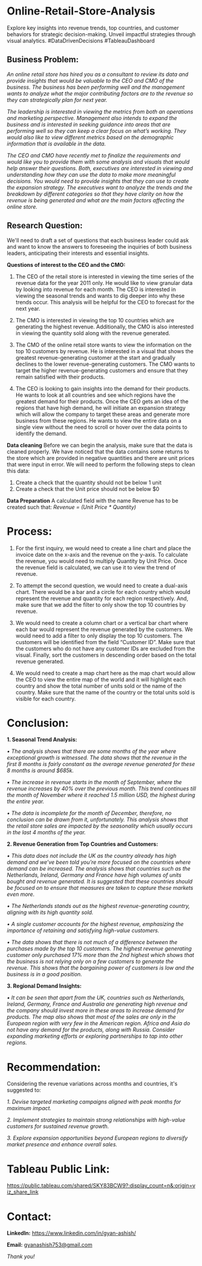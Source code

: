 # Online-Retail-Store-Analysis
Explore key insights into revenue trends, top countries, and customer behaviors for strategic decision-making. Unveil impactful strategies through visual analytics. #DataDrivenDecisions #TableauDashboard
## Business Problem:

_An online retail store has hired you as a consultant to review its data and provide insights that would be valuable to the CEO and CMO of the business. The business has been performing well and the management wants to analyze what the major contributing factors are to the revenue so they can strategically plan for next year._

_The leadership is interested in viewing the metrics from both an operations and marketing perspective. Management also intends to expand the business and is interested in seeking guidance into areas that are performing well so they can keep a clear focus on what’s working. They would also like to view different metrics based on the demographic information that is available in the data._

_The CEO and CMO have recently met to finalize the requirements and would like you to provide them with some analysis and visuals that would help answer their questions. Both, executives are interested in viewing and understanding how they can use the data to make more meaningful decisions. You would need to provide insights that they can use to create the expansion strategy. The executives want to analyze the trends and the breakdown by different categories so that they have clarity on how the revenue is being generated and what are the main factors affecting the online store._

## Research Question:

We'll need to draft a set of questions that each business leader could ask and want to know the answers to foreseeing the inquiries of both business leaders, anticipating their interests and essential insights.

**Questions of interest to the CEO and the CMO:**

1. The CEO of the retail store is interested in viewing the time series of the revenue data for the year 2011 only. He would like to view granular data by looking into revenue for each month. The CEO is interested in viewing the seasonal trends and wants to dig deeper into why these trends occur. This analysis will be helpful for the CEO to forecast for the next year.

2. The CMO is interested in viewing the top 10 countries which are generating the highest revenue. Additionally, the CMO is also interested in viewing the quantity sold along with the revenue generated. 

3. The CMO of the online retail store wants to view the information on the top 10 customers by revenue. He is interested in a visual that shows the greatest revenue-generating customer at the start and gradually declines to the lower revenue-generating customers. The CMO wants to target the higher revenue-generating customers and ensure that they remain satisfied with their products.

4. The CEO is looking to gain insights into the demand for their products. He wants to look at all countries and see which regions have the greatest demand for their products. Once the CEO gets an idea of the regions that have high demand, he will initiate an expansion strategy which will allow the company to target these areas and generate more business from these regions. He wants to view the entire data on a single view without the need to scroll or hover over the data points to identify the demand. 

**Data cleaning**
Before we can begin the analysis, make sure that the data is cleaned properly. We have noticed that the data contains some returns to the store which are provided in negative quantities and there are unit prices that were input in error. We will need to perform the following steps to clean this data:	

1. Create a check that the quantity should not be below 1 unit
2. Create a check that the Unit price should not be below $0

**Data Preparation**
A calculated field with the name Revenue has to be created such that:
_Revenue = (Unit Price * Quantity)_

# **Process:**

1. For the first inquiry, we would need to create a line chart and place the invoice date on the x-axis and the revenue on the y-axis. To calculate the revenue, you would need to multiply Quantity by Unit Price. Once the revenue field is calculated, we can use it to view the trend of revenue.

2. To attempt the second question, we would need to create a dual-axis chart. There would be a bar and a circle for each country which would represent the revenue and quantity for each region respectively. And,  make sure that we add the filter to only show the top 10 countries by revenue. 

3. We would need to create a column chart or a vertical bar chart where each bar would represent the revenue generated by the customers. We would need to add a filter to only display the top 10 customers. The customers will be identified from the field “Customer ID”. Make sure that the customers who do not have any customer IDs are excluded from the visual. Finally, sort the customers in descending order based on the total revenue generated.

4. We would need to create a map chart here as the map chart would allow the CEO to view the entire map of the world and it will highlight each country and show the total number of units sold or the name of the country.  Make sure that the name of the country or the total units sold is visible for each country.

# Conclusion: 

**1. Seasonal Trend Analysis:**

_• The analysis shows that there are some months of the year where exceptional growth is witnessed. The data shows that the revenue in the first 8 months is fairly constant as the average revenue generated for these 8 months is around $685k._

_• The increase in revenue starts in the month of September, where the revenue increases by 40% over the previous month. This trend continues till the month of November where it reached 1.5 million USD, the highest during the entire year._

_• The data is incomplete for the month of December, therefore, no conclusion can be drawn from it, unfortunately. This analysis shows that the retail store sales are impacted by the seasonality which usually occurs in the last 4 months of the year._

**2. Revenue Generation from Top Countries and Customers:**

_• This data does not include the UK as the country already has high demand and we’ve been told you’re more focused on the countries where demand can be increased. The analysis shows that countries such as the Netherlands, Ireland, Germany and France have high volumes of units bought and revenue generated. It is suggested that these countries should be focused on to ensure that measures are taken to capture these markets even more._

_• The Netherlands stands out as the highest revenue-generating country, aligning with its high quantity sold._

_• A single customer accounts for the highest revenue, emphasizing the importance of retaining and satisfying high-value customers._

_• The data shows that there is not much of a difference between the purchases made by the top 10 customers. The highest revenue generating customer only purchased 17% more than the 2nd highest which shows that the business is not relying only on a few customers to generate the revenue. This shows that the bargaining power of customers is low and the business is in a good position._

**3. Regional Demand Insights:**

_• It can be seen that apart from the UK, countries such as Netherlands, Ireland, Germany, France and Australia are generating high revenue and the company should invest more in these areas to increase demand for products. The map also shows that most of the sales are only in the European region with very few in the American region. Africa and Asia do not have any demand for the products, along with Russia. Consider expanding marketing efforts or exploring partnerships to tap into other regions._ 

# **Recommendation**:

Considering the revenue variations across months and countries, it's suggested to:

_1. Devise targeted marketing campaigns aligned with peak months for maximum impact._

_2. Implement strategies to maintain strong relationships with high-value customers for sustained revenue growth._

_3. Explore expansion opportunities beyond European regions to diversify market presence and enhance overall sales._

# Tableau Public Link:

https://public.tableau.com/shared/SKY83BCW9?:display_count=n&:origin=viz_share_link

# Contact:

**LinkedIn:** https://www.linkedin.com/in/gyan-ashish/

**Email:** gyanashish753@gmail.com

_Thank you!_
